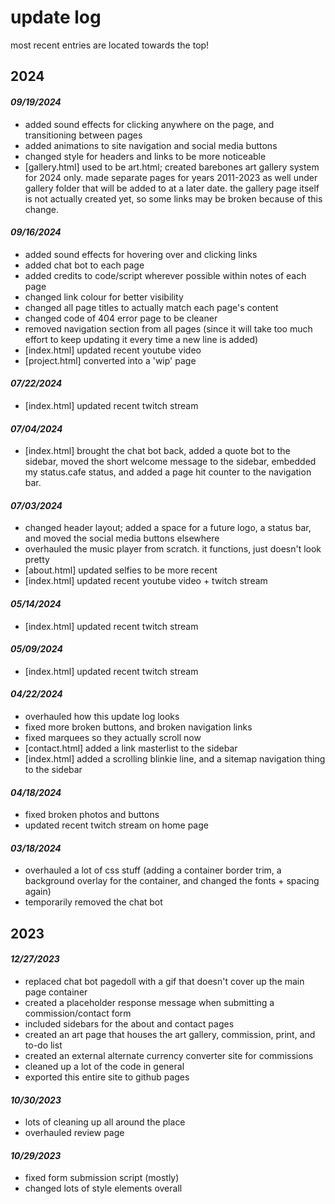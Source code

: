 # update log
most recent entries are located towards the top!

## 2024
#### *09/19/2024*
- added sound effects for clicking anywhere on the page, and transitioning between pages
- added animations to site navigation and social media buttons
- changed style for headers and links to be more noticeable
- [gallery.html] used to be art.html; created barebones art gallery system for 2024 only.  made separate pages for years 2011-2023 as well under gallery folder that will be added to at a later date.  the gallery page itself is not actually created yet, so some links may be broken because of this change.

#### *09/16/2024*
- added sound effects for hovering over and clicking links
- added chat bot to each page
- added credits to code/script wherever possible within notes of each page
- changed link colour for better visibility
- changed all page titles to actually match each page's content
- changed code of 404 error page to be cleaner
- removed navigation section from all pages (since it will take too much effort to keep updating it every time a new line is added)
- [index.html] updated recent youtube video
- [project.html] converted into a 'wip' page

#### *07/22/2024*

- [index.html] updated recent twitch stream

#### *07/04/2024*
- [index.html] brought the chat bot back, added a quote bot to the sidebar, moved the short welcome message to the sidebar, embedded my status.cafe status, and added a page hit counter to the navigation bar.

#### *07/03/2024*

- changed header layout; added a space for a future logo, a status bar, and moved the social media buttons elsewhere
- overhauled the music player from scratch.  it functions, just doesn't look pretty
- [about.html] updated selfies to be more recent
- [index.html] updated recent youtube video + twitch stream

#### *05/14/2024*

- [index.html] updated recent twitch stream

#### *05/09/2024*

- [index.html] updated recent twitch stream

#### *04/22/2024*

- overhauled how this update log looks
- fixed more broken buttons, and broken navigation links
- fixed marquees so they actually scroll now
- [contact.html] added a link masterlist to the sidebar
- [index.html] added a scrolling blinkie line, and a sitemap navigation thing to the sidebar

#### *04/18/2024*
- fixed broken photos and buttons
- updated recent twitch stream on home page

#### *03/18/2024*
- overhauled a lot of css stuff (adding a container border trim, a background overlay for the container, and changed the fonts + spacing again)
- temporarily removed the chat bot

## 2023

#### *12/27/2023*
- replaced chat bot pagedoll with a gif that doesn't cover up the main page container
- created a placeholder response message when submitting a commission/contact form
- included sidebars for the about and contact pages
- created an art page that houses the art gallery, commission, print, and to-do list
- created an external alternate currency converter site for commissions
- cleaned up a lot of the code in general
- exported this entire site to github pages

#### *10/30/2023*
- lots of cleaning up all around the place
- overhauled review page

#### *10/29/2023*
- fixed form submission script (mostly)
- changed lots of style elements overall

